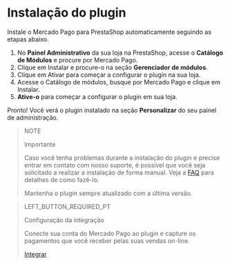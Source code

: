 # Instalação do plugin

Instale o Mercado Pago para PrestaShop automaticamente seguindo as etapas abaixo.

1. No **Painel Administrativo** da sua loja na PrestaShop, acesse o **Catálogo de Módulos** e procure por Mercado Pago.
2. Clique em Instalar e procure-o na seção **Gerenciador de módulos**.
3. Clique em Ativar para começar a configurar o plugin na sua loja.
4. Acesse o Catálogo de módulos, busque por Mercado Pago e clique em Instalar.
5. **Ative-o** para começar a configurar o plugin em sua loja.

Pronto! Você verá o plugin instalado na seção **Personalizar** do seu painel de administração.

> NOTE
>
> Importante
>
> Caso você tenha problemas durante a instalação do plugin e precise entrar em contato com nosso suporte, é possível que você seja solicitado a realizar a instalação de forma manual. Veja a [FAQ](https://www.mercadopago[FAKER][URL][DOMAIN]/developers/pt/guides/plugins/prestashop/faq) para detalhes de como fazê-lo.
>
> Mantenha o plugin sempre atualizado com a última versão.

<span></span>

> LEFT_BUTTON_REQUIRED_PT
>
> Configuração da integração
>
> Conecte sua conta do Mercado Pago ao plugin e capture os pagamentos que você receber pelas suas vendas on-line.
>
> [Integrar](https://www.mercadopago[FAKER][URL][DOMAIN]/developers/pt/guides/plugins/prestashop/integration)